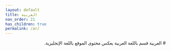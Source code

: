 ```yaml
---
layout: default
title: العربية
nav_order: 21
has_children: true
permalink: /ar/
---
```


<div dir="rtl" lang="ar">
# العربية
قسم باللغة العربية يعكس محتوى الموقع باللغة الإنجليزية.
</div>
